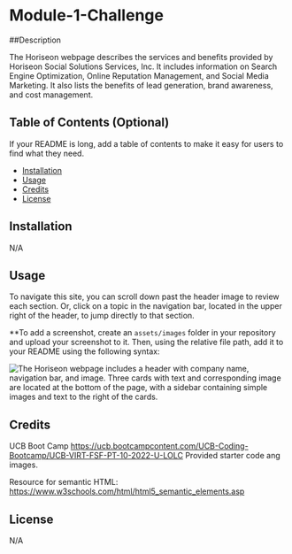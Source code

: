 # Module-1-Challenge

##Description

The Horiseon webpage describes the services and benefits provided by Horiseon Social Solutions Services, Inc. It includes information on Search Engine Optimization, Online Reputation Management, and Social Media Marketing. It also lists the benefits of lead generation, brand awareness, and cost management. 

## Table of Contents (Optional)

If your README is long, add a table of contents to make it easy for users to find what they need.

- [Installation](#installation)
- [Usage](#usage)
- [Credits](#credits)
- [License](#license)

## Installation

N/A

## Usage

To navigate this site, you can scroll down past the header image to review each section. Or, click on a topic in the navigation bar, located in the upper right of the header, to jump directly to that section. 

**To add a screenshot, create an `assets/images` folder in your repository and upload your screenshot to it. Then, using the relative file path, add it to your README using the following syntax:

![The Horiseon webpage includes a header with company name, navigation bar, and image. Three cards with text and corresponding image are located at the bottom of the page, with a sidebar containing simple images and text to the right of the cards.](assets/images/screenshot.png)

## Credits

UCB Boot Camp 
https://ucb.bootcampcontent.com/UCB-Coding-Bootcamp/UCB-VIRT-FSF-PT-10-2022-U-LOLC
Provided starter code ang images.

Resource for semantic HTML: https://www.w3schools.com/html/html5_semantic_elements.asp

## License

N/A


